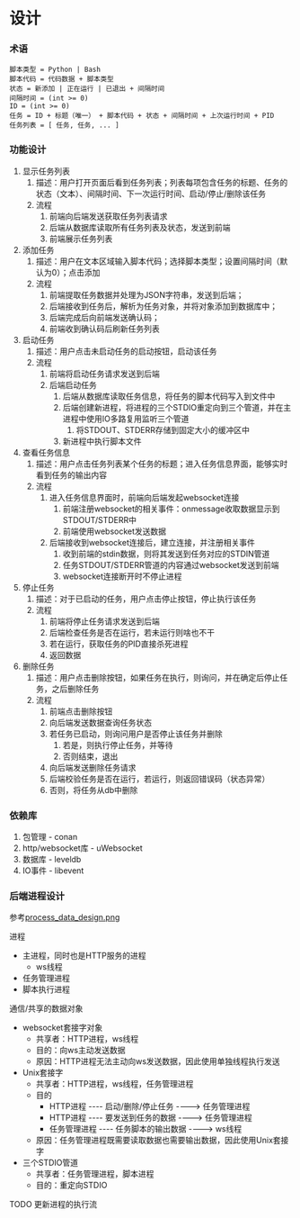 
# 设计

### 术语

```
脚本类型 = Python | Bash
脚本代码 = 代码数据 + 脚本类型
状态 = 新添加 | 正在运行 | 已退出 + 间隔时间
间隔时间 = (int >= 0)
ID = (int >= 0)
任务 = ID + 标题（唯一） + 脚本代码 + 状态 + 间隔时间 + 上次运行时间 + PID
任务列表 = [ 任务, 任务, ... ]
```

### 功能设计
1. 显示任务列表
   1. 描述：用户打开页面后看到任务列表；列表每项包含任务的标题、任务的状态（文本）、间隔时间、下一次运行时间、启动/停止/删除该任务
   2. 流程
      1. 前端向后端发送获取任务列表请求
      2. 后端从数据库读取所有任务列表及状态，发送到前端
      3. 前端展示任务列表
2. 添加任务
   1. 描述：用户在文本区域输入脚本代码；选择脚本类型；设置间隔时间（默认为0）；点击添加
   2. 流程
      1. 前端提取任务数据并处理为JSON字符串，发送到后端；
      2. 后端接收到任务后，解析为任务对象，并将对象添加到数据库中；
      3. 后端完成后向前端发送确认码；
      4. 前端收到确认码后刷新任务列表
3. 启动任务
   1. 描述：用户点击未启动任务的启动按钮，启动该任务
   2. 流程
      1. 前端将启动任务请求发送到后端
      2. 后端启动任务
         1. 后端从数据库读取任务信息，将任务的脚本代码写入到文件中
         2. 后端创建新进程，将进程的三个STDIO重定向到三个管道，并在主进程中使用IO多路复用监听三个管道
            1. 将STDOUT、STDERR存储到固定大小的缓冲区中
         3. 新进程中执行脚本文件
4. 查看任务信息
   1. 描述：用户点击任务列表某个任务的标题；进入任务信息界面，能够实时看到任务的输出内容
   2. 流程
      1. 进入任务信息界面时，前端向后端发起websocket连接
         1. 前端注册websocket的相关事件：onmessage收取数据显示到STDOUT/STDERR中
         2. 前端使用websocket发送数据
      2. 后端接收到websocket连接后，建立连接，并注册相关事件
         1. 收到前端的stdin数据，则将其发送到任务对应的STDIN管道
         2. 任务STDOUT/STDERR管道的内容通过websocket发送到前端
         3. websocket连接断开时不停止进程
5. 停止任务
   1. 描述：对于已启动的任务，用户点击停止按钮，停止执行该任务
   2. 流程
      1. 前端将停止任务请求发送到后端
      2. 后端检查任务是否在运行，若未运行则啥也不干
      3. 若在运行，获取任务的PID直接杀死进程
      4. 返回数据
6. 删除任务
   1. 描述：用户点击删除按钮，如果任务在执行，则询问，并在确定后停止任务，之后删除任务
   2. 流程
      1. 前端点击删除按钮
      2. 向后端发送数据查询任务状态
      3. 若任务已启动，则询问用户是否停止该任务并删除
         1. 若是，则执行停止任务，并等待
         2. 否则结束，退出
      4. 向后端发送删除任务请求
      5. 后端校验任务是否在运行，若运行，则返回错误码（状态异常）
      6. 否则，将任务从db中删除

### 依赖库

1. 包管理 - conan
2. http/websocket库 - uWebsocket
3. 数据库 - leveldb
4. IO事件 - libevent

### 后端进程设计

参考[process_data_design.png](misc/process_data_design.png)

进程

- 主进程，同时也是HTTP服务的进程
  - ws线程
- 任务管理进程
- 脚本执行进程

通信/共享的数据对象

- websocket套接字对象
  - 共享者：HTTP进程，ws线程
  - 目的：向ws主动发送数据
  - 原因：HTTP进程无法主动向ws发送数据，因此使用单独线程执行发送
- Unix套接字
  - 共享者：HTTP进程，ws线程，任务管理进程
  - 目的
    - HTTP进程 ---- 启动/删除/停止任务 ----> 任务管理进程
    - HTTP进程 ---- 要发送到任务的数据 ----> 任务管理进程
    - 任务管理进程 ---- 任务脚本的输出数据 ----> ws线程
  - 原因：任务管理进程既需要读取数据也需要输出数据，因此使用Unix套接字
- 三个STDIO管道
  - 共享者：任务管理进程，脚本进程
  - 目的：重定向STDIO


TODO 更新进程的执行流

